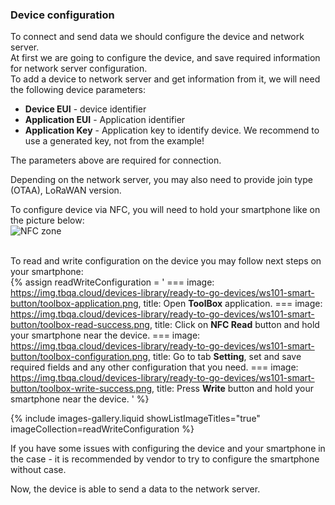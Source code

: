 ### Device configuration

To connect and send data we should configure the device and network server.  
At first we are going to configure the device, and save required information for network server configuration.  
To add a device to network server and get information from it, we will need the following device parameters:  
 - **Device EUI** - device identifier
 - **Application EUI** - Application identifier
 - **Application Key** - Application key to identify device. We recommend to use a generated key, not from the example!  

The parameters above are required for connection.  
  
Depending on the network server, you may also need to provide join type (OTAA), LoRaWAN version.  
  
To configure device via NFC, you will need to hold your smartphone like on the picture below:  
![NFC zone](https://img.tbqa.cloud/devices-library/ready-to-go-devices/ws101-smart-button/nfc-area.png)  
<br>

To read and write configuration on the device you may follow next steps on your smartphone:  
{% assign readWriteConfiguration = '
    ===
        image: https://img.tbqa.cloud/devices-library/ready-to-go-devices/ws101-smart-button/toolbox-application.png,
        title: Open **ToolBox** application.
    ===
        image: https://img.tbqa.cloud/devices-library/ready-to-go-devices/ws101-smart-button/toolbox-read-success.png,
        title: Click on **NFC Read** button and hold your smartphone near the device.
    ===
        image: https://img.tbqa.cloud/devices-library/ready-to-go-devices/ws101-smart-button/toolbox-configuration.png,
        title: Go to tab **Setting**, set and save required fields and any other configuration that you need.
    ===
        image: https://img.tbqa.cloud/devices-library/ready-to-go-devices/ws101-smart-button/toolbox-write-success.png,
        title: Press **Write** button and hold your smartphone near the device.
'
%}

{% include images-gallery.liquid showListImageTitles="true" imageCollection=readWriteConfiguration %}

If you have some issues with configuring the device and your smartphone in the case - it is recommended by vendor to try to configure the smartphone without case.  

Now, the device is able to send a data to the network server.  
